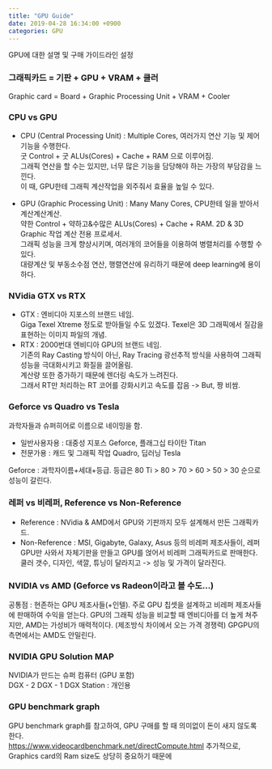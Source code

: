 ```yaml
---
title: "GPU Guide"
date: 2019-04-28 16:34:00 +0900
categories: GPU
---
```


GPU에 대한 설명 및 구매 가이드라인 설정

### 그래픽카드 = 기판 + GPU + VRAM + 쿨러      
Graphic card = Board + Graphic Processing Unit + VRAM + Cooler     


### CPU vs GPU
- CPU (Central Processing Unit) : Multiple Cores, 여러가지 연산 기능 및 제어 기능을 수행한다.        
굿 Control + 굿 ALUs(Cores) + Cache + RAM 으로 이루어짐.    
그래픽 연산을 할 수는 있지만, 너무 많은 기능을 담당해야 하는 가장의 부담감을 느낀다.   
이 때, GPU한테 그래픽 계산작업을 외주줘서 효율을 높일 수 있다.

- GPU (Graphic Processing Unit) : Many Many Cores, CPU한테 일을 받아서 계산계산계산.    
약한 Control + 약하고&수많은 ALUs(Cores) + Cache + RAM. 2D & 3D Graphic 작업 계산 전용 프로세서.    
그래픽 성능을 크게 향상시키며, 여러개의 코어들을 이용하여 병렬처리를 수행할 수 있다.   
대량계산 및 부동소수점 연산, 행렬연산에 유리하기 때문에 deep learning에 용이하다.


### NVidia GTX vs RTX
- GTX : 엔비디아 지포스의 브랜드 네임.     
Giga Texel Xtreme 정도로 받아들일 수도 있겠다. Texel은 3D 그래픽에서 질감을 표현하는 이미지 파일의 개념.
- RTX : 2000번대 엔비디아 GPU의 브랜드 네임.    
기존의 Ray Casting 방식이 아닌, Ray Tracing 광선추적 방식을 사용하여 그래픽 성능을 극대화시키고 화질을 끌어올림.    
계산량 또한 증가하기 때문에 렌더링 속도가 느려진다.   
그래서 RT만 처리하는 RT 코어를 강화시키고 속도를 잡음 -> But, 짱 비쌈.      


### Geforce vs Quadro vs Tesla
과학자들과 슈퍼히어로 이름으로 네이밍을 함.
- 일반사용자용 : 대중성 지포스 Geforce, 플래그십 타이탄 Titan    
- 전문가용 : 캐드 및 그래픽 작업 Quadro, 딥러닝 Tesla

Geforce : 과학자이름+세대+등급. 등급은 80 Ti > 80 > 70 > 60 > 50 > 30 순으로 성능이 갈린다.      


### 레퍼 vs 비레퍼, Reference vs Non-Reference
- Reference : NVidia & AMD에서 GPU와 기판까지 모두 설계해서 만든 그래픽카드.   
- Non-Reference : MSI, Gigabyte, Galaxy, Asus 등의 비레퍼 제조사들이, 레퍼 GPU만 사와서 자체기판을 만들고 GPU를 얹어서 비레퍼 그래픽카드로 판매한다.   
쿨러 갯수, 디자인, 색깔, 튜닝이 달라지고 -> 성능 및 가격이 달라진다.      


### NVIDIA vs AMD (Geforce vs Radeon이라고 볼 수도...)
공통점 : 현존하는 GPU 제조사들(+인텔). 주로 GPU 칩셋을 설계하고 비레퍼 제조사들에 판매하여 수익을 얻는다.
GPU의 그래픽 성능을 비교할 때 엔비디아를 더 높게 쳐주지만, AMD는 가성비가 매력적이다. (제조방식 차이에서 오는 가격 경쟁력)
GPGPU의 측면에서는 AMD도 안밀린다.


### NVIDIA GPU Solution MAP
NVIDIA가 만드는 슈퍼 컴퓨터 (GPU 포함)   
DGX - 2
DGX - 1
DGX Station : 개인용


### GPU benchmark graph
GPU benchmark graph를 참고하여, GPU 구매를 할 때 의미없이 돈이 새지 않도록 한다.    
<https://www.videocardbenchmark.net/directCompute.html>
추가적으로, Graphics card의 Ram size도 상당히 중요하기 때문에 
